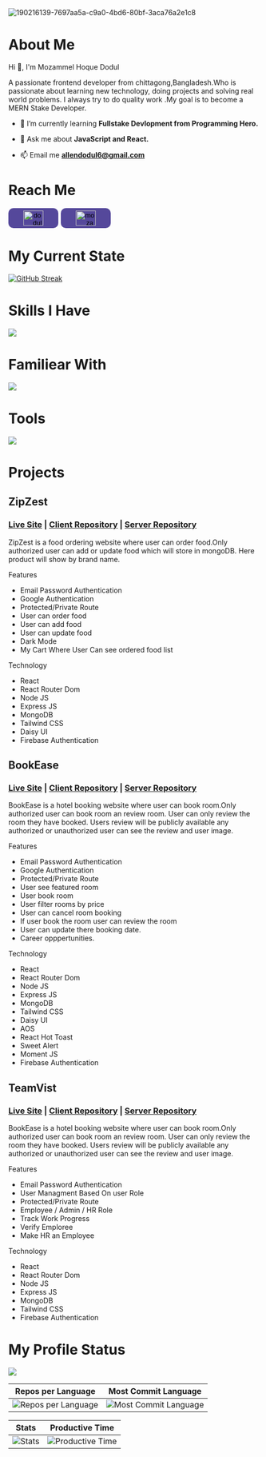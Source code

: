 <img src="https://i.ibb.co.com/QbkdmyF/190216139-7697aa5a-c9a0-4bd6-80bf-3aca76a2e1c8.gif" alt="190216139-7697aa5a-c9a0-4bd6-80bf-3aca76a2e1c8" border="0">

<h1>About Me</h1>
<p align="">Hi 👋, I'm Mozammel Hoque Dodul</p>
<p align="">A passionate frontend developer from chittagong,Bangladesh.Who is passionate about learning new technology, doing projects and solving real world problems. I always try to do quality work .My goal is to become a MERN Stake Developer.</h3>

- 🌱 I’m currently learning **Fullstake Devlopment from Programming Hero.**

- 💬 Ask me about **JavaScript and React.**

- 📫 Email me **allendodul6@gmail.com**


<h1>Reach Me</h1>

<div style='display: flex; gap: 5px;'>

<a href="https://twitter.com/dodul01" target="blank">
    <button style='background: #55489b; width: 100px; border:none; outline: none; padding:5px; border-radius: 10px; cursor:pointer;'>
        <img align="center" src="https://raw.githubusercontent.com/rahuldkjain/github-profile-readme-generator/master/src/images/icons/Social/twitter.svg" alt="dodul01" height="30" width="40" />
    </button>
</a>

<a href="https://www.linkedin.com/in/mozammel-hoque-dodul-842272257" target="blank">
    <button style='background: #55489b; width: 100px; border:none; outline: none; padding:5px; border-radius: 10px; cursor:pointer;'>
        <img align="center" src="https://raw.githubusercontent.com/rahuldkjain/github-profile-readme-generator/master/src/images/icons/Social/linked-in-alt.svg" alt="mozammel hoque dodul" height="30" width="40" />
    </button>
</a>
</div>


<h1>My Current State</h1>

[![GitHub Streak](https://github-readme-streak-stats.herokuapp.com?user=Dodul01&theme=iceberg&border_radius=10&card_width=600)](https://git.io/streak-stats)

<h1>Skills I Have</h1>

<p>
  <a href="https://skillicons.dev">
    <img src="https://skillicons.dev/icons?i=html,css,tailwindcss,javascript,react,vite" />
  </a>
</p>

<h1>Familiear With</h1>

<p>
  <a href="https://skillicons.dev">
    <img src="https://skillicons.dev/icons?i=nodejs,expressjs,mongodb,mui,firebase,ts" />
  </a>
</p>

<h1>Tools</h1>

<p>
  <a href="https://skillicons.dev">
    <img src="https://skillicons.dev/icons?i=vscode,git,github,figma" />
  </a>
</p>


# Projects
## ZipZest 
### <a href="https://difficult-wrench.surge.sh">Live Site</a> | <a href="https://github.com/Dodul01/ZipZest-Client">Client Repository</a> | <a href="https://github.com/Dodul01/ZipZest-Server">Server Repository</a>
ZipZest is a food ordering website where user can order food.Only authorized user can add or update food which will store in mongoDB. Here product will show by brand name.

Features
- Email Password Authentication
- Google Authentication
- Protected/Private Route
- User can order food
- User can add food
- User can update food
- Dark Mode
- My Cart Where User Can see ordered food list

Technology
- React
- React Router Dom
- Node JS
- Express JS
- MongoDB
- Tailwind CSS
- Daisy UI
- Firebase Authentication

## BookEase  
### <a href="https://bookease-537ed.web.app">Live Site</a> | <a href="https://github.com/Dodul01/BookEase-Client">Client Repository</a> | <a href="https://github.com/Dodul01/BookEase-Server">Server Repository</a>
BookEase is a hotel booking website where user can book room.Only authorized user can book room an review room. User can only review the room they have booked. Users review will be publicly available any authorized or unauthorized user can see the review and user image.

Features
- Email Password Authentication
- Google Authentication
- Protected/Private Route
- User see featured room
- User book room
- User filter rooms by price
- User can cancel room booking
- If user book the room user can review the room
- User can update there booking date.
- Career opppertunities.

Technology
- React
- React Router Dom
- Node JS
- Express JS
- MongoDB
- Tailwind CSS
- Daisy UI
- AOS
- React Hot Toast
- Sweet Alert
- Moment JS
- Firebase Authentication

## TeamVist  
### <a href="https://cluttered-beef.surge.sh">Live Site</a> | <a href="https://github.com/Dodul01/TeamVist-Client">Client Repository</a> | <a href="https://github.com/Dodul01/TeamVist-Server">Server Repository</a>
BookEase is a hotel booking website where user can book room.Only authorized user can book room an review room. User can only review the room they have booked. Users review will be publicly available any authorized or unauthorized user can see the review and user image.

Features
- Email Password Authentication
- User Managment Based On user Role
- Protected/Private Route
- Employee / Admin / HR Role
- Track Work Progress
- Verify Emploree
- Make HR an Employee

Technology
- React
- React Router Dom
- Node JS
- Express JS
- MongoDB
- Tailwind CSS
- Firebase Authentication



# My Profile Status
![](http://github-profile-summary-cards.vercel.app/api/cards/profile-details?username=dodul01&theme=algolia)

| Repos per Language | Most Commit Language |
| --- | --- |
| ![Repos per Language](http://github-profile-summary-cards.vercel.app/api/cards/repos-per-language?username=dodul01&theme=algolia) | ![Most Commit Language](http://github-profile-summary-cards.vercel.app/api/cards/most-commit-language?username=dodul01&theme=algolia) |

| Stats | Productive Time |
| --- | --- |
| ![Stats](http://github-profile-summary-cards.vercel.app/api/cards/stats?username=dodul01&theme=algolia) | ![Productive Time](http://github-profile-summary-cards.vercel.app/api/cards/productive-time?username=dodul01&theme=algolia&utcOffset=8) |
